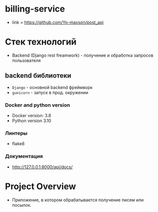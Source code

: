 # billing-service

* link = https://github.com/Yo-maxson/post_api

# Стек технологий

- Backend (Django rest freamwork) - получение и обработка запросов пользователя

## backend библиотеки
* `Django` - основной backend фреймворк
* `gunicorn` - запуск в прод. окружении

### Docker and python version 
* Docker version: 3.8
* Python version 3.10

### Линтеры
* flake8

### Документация
* http://127.0.0.1:8000/api/docs/

# Project Overview
- Приложение, в котором обрабатывается получение писем или посылок.


